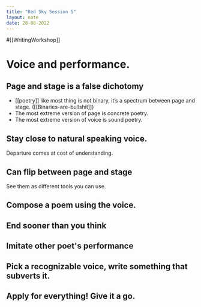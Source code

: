 ```yaml
---
title: "Red Sky Session 5"
layout: note
date: 28-08-2022
---
```


#[[WritingWorkshop]] 

# Voice and performance.

## Page and stage is a false dichotomy

- [[poetry]] like most thing is not binary, it’s a spectrum between page and stage. ([[Binaries-are-bullshit]])
- The most extreme version of page is concrete poetry. 
- The most extreme version of voice is sound poetry.

## Stay close to natural speaking voice.

Departure comes at cost of understanding.

## Can flip between page and stage

See them as different tools you can use.

## Compose a poem using the voice.

## End sooner than you think

## Imitate other poet's performance

## Pick a recognizable voice, write something that subverts it.

## Apply for everything! Give it a go.
